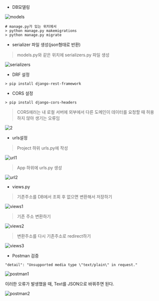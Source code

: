- DB모델링

![models](C:\Users\kyunkim\Desktop\DevCamp\1주차_개인프로젝트\yoURL_삽질\Backend\models.JPG)

```
# manage.py가 있는 위치에서
> python manage.py makemigrations
> python manage.py migrate
```



- serializer 파일 생성(json형태로 반환)

> models.py와 같은 위치에 serializers.py 파일 생성

![serializers](C:\Users\kyunkim\Desktop\DevCamp\1주차_개인프로젝트\yoURL_삽질\Backend\serializers.JPG)

- DRF 설정

```
> pip install django-rest-framework
```

- CORS 설정

```
> pip install django-cors-headers
```

> CORS에러는 내 로컬 서버에 외부에서 다른 도메인이 데이터를 요청할 때 허용하지 않아 생기는 오류임

![2](C:\Users\kyunkim\Desktop\DevCamp\1주차_개인프로젝트\yoURL_삽질\Backend\2.JPG)

- urls설정

> Project 하위 urls.py에 작성

![url1](C:\Users\kyunkim\Desktop\DevCamp\1주차_개인프로젝트\yoURL_삽질\Backend\url1.JPG)

> App 하위에 urls.py 생성

![url2](C:\Users\kyunkim\Desktop\DevCamp\1주차_개인프로젝트\yoURL_삽질\Backend\url2.JPG)

- views.py

> 기존주소를 DB에서 조회 후 없으면 변환해서 저장하기

![views1](C:\Users\kyunkim\Desktop\DevCamp\1주차_개인프로젝트\yoURL_삽질\Backend\views1.JPG)

> 기존 주소 변환하기

![views2](C:\Users\kyunkim\Desktop\DevCamp\1주차_개인프로젝트\yoURL_삽질\Backend\views2.JPG)

> 변환주소를 다시 기존주소로 redirect하기

![views3](C:\Users\kyunkim\Desktop\DevCamp\1주차_개인프로젝트\yoURL_삽질\Backend\views3.JPG)



- Postman 검증

```
"detail": "Unsupported media type \"text/plain\" in request."
```

![postman1](C:\Users\kyunkim\Desktop\DevCamp\1주차_개인프로젝트\yoURL_삽질\Backend\postman1.JPG)

이러한 오류가 발생했을 때, Text를 JSON으로 바꿔주면 된다.

![postman2](C:\Users\kyunkim\Desktop\DevCamp\1주차_개인프로젝트\yoURL_삽질\Backend\postman2.JPG)
